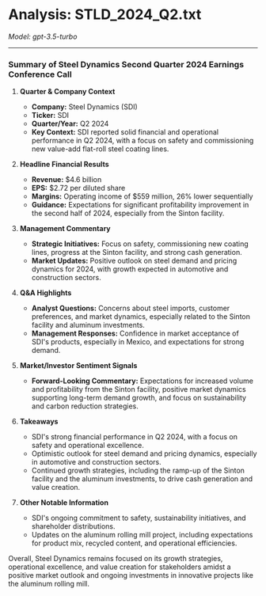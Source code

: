 # Analysis: STLD_2024_Q2.txt

*Model: gpt-3.5-turbo*

---

### Summary of Steel Dynamics Second Quarter 2024 Earnings Conference Call

1. **Quarter & Company Context**
   - **Company:** Steel Dynamics (SDI)
   - **Ticker:** SDI
   - **Quarter/Year:** Q2 2024
   - **Key Context:** SDI reported solid financial and operational performance in Q2 2024, with a focus on safety and commissioning new value-add flat-roll steel coating lines.

2. **Headline Financial Results**
   - **Revenue:** $4.6 billion
   - **EPS:** $2.72 per diluted share
   - **Margins:** Operating income of $559 million, 26% lower sequentially
   - **Guidance:** Expectations for significant profitability improvement in the second half of 2024, especially from the Sinton facility.

3. **Management Commentary**
   - **Strategic Initiatives:** Focus on safety, commissioning new coating lines, progress at the Sinton facility, and strong cash generation.
   - **Market Updates:** Positive outlook on steel demand and pricing dynamics for 2024, with growth expected in automotive and construction sectors.

4. **Q&A Highlights**
   - **Analyst Questions:** Concerns about steel imports, customer preferences, and market dynamics, especially related to the Sinton facility and aluminum investments.
   - **Management Responses:** Confidence in market acceptance of SDI's products, especially in Mexico, and expectations for strong demand.

5. **Market/Investor Sentiment Signals**
   - **Forward-Looking Commentary:** Expectations for increased volume and profitability from the Sinton facility, positive market dynamics supporting long-term demand growth, and focus on sustainability and carbon reduction strategies.

6. **Takeaways**
   - SDI's strong financial performance in Q2 2024, with a focus on safety and operational excellence.
   - Optimistic outlook for steel demand and pricing dynamics, especially in automotive and construction sectors.
   - Continued growth strategies, including the ramp-up of the Sinton facility and the aluminum investments, to drive cash generation and value creation.

7. **Other Notable Information**
   - SDI's ongoing commitment to safety, sustainability initiatives, and shareholder distributions.
   - Updates on the aluminum rolling mill project, including expectations for product mix, recycled content, and operational efficiencies.

Overall, Steel Dynamics remains focused on its growth strategies, operational excellence, and value creation for stakeholders amidst a positive market outlook and ongoing investments in innovative projects like the aluminum rolling mill.
